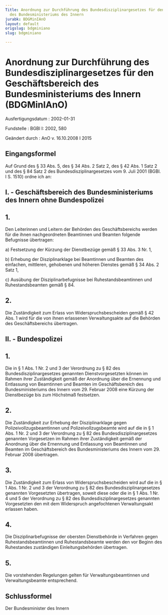 ```yaml
---
Title: Anordnung zur Durchführung des Bundesdisziplinargesetzes für den Geschäftsbereich
  des Bundesministeriums des Innern
jurabk: BDGMinIAnO
layout: default
origslug: bdgminiano
slug: bdgminiano

---
```


# Anordnung zur Durchführung des Bundesdisziplinargesetzes für den Geschäftsbereich des Bundesministeriums des Innern (BDGMinIAnO)

Ausfertigungsdatum
:   2002-01-31

Fundstelle
:   BGBl I: 2002, 580

Geändert durch
:   AnO v. 16.10.2008 I 2015



## Eingangsformel

Auf Grund des § 33 Abs. 5, des § 34 Abs. 2 Satz 2, des § 42 Abs. 1 Satz 2 und des § 84 Satz 2 des Bundesdisziplinargesetzes vom 9. Juli 2001 (BGBl. I S. 1510) ordne ich an:


## I. - Geschäftsbereich des Bundesministeriums des Innern ohne Bundespolizei



## 1.

Den Leiterinnen und Leitern der Behörden des Geschäftsbereichs werden für die ihnen nachgeordneten Beamtinnen und Beamten folgende Befugnisse übertragen:

a)  Festsetzung der Kürzung der Dienstbezüge gemäß § 33 Abs. 3 Nr. 1,


b)  Erhebung der Disziplinarklage bei Beamtinnen und Beamten des einfachen, mittleren, gehobenen und höheren Dienstes gemäß § 34 Abs. 2 Satz 1,


c)  Ausübung der Disziplinarbefugnisse bei Ruhestandsbeamtinnen und Ruhestandsbeamten gemäß § 84.





## 2.

Die Zuständigkeit zum Erlass von Widerspruchsbescheiden gemäß § 42 Abs. 1 wird für die von ihnen erlassenen Verwaltungsakte auf die Behörden des Geschäftsbereichs übertragen.


## II. - Bundespolizei



## 1.

Die in § 1 Abs. 1 Nr. 2 und 3 der Verordnung zu § 82 des Bundesdisziplinargesetzes genannten Dienstvorgesetzten können im Rahmen ihrer Zuständigkeit gemäß der Anordnung über die Ernennung und Entlassung von Beamtinnen und Beamten im Geschäftsbereich des Bundesministeriums des Innern vom 29. Februar 2008 eine Kürzung der Dienstbezüge bis zum Höchstmaß festsetzen.


## 2.

Die Zuständigkeit zur Erhebung der Disziplinarklage gegen Polizeivollzugsbeamtinnen und Polizeivollzugsbeamte wird auf die in § 1 Abs. 1 Nr. 2 und 3 der Verordnung zu § 82 des Bundesdisziplinargesetzes genannten Vorgesetzen im Rahmen ihrer Zuständigkeit gemäß der Anordnung über die Ernennung und Entlassung von Beamtinnen und Beamten im Geschäftsbereich des Bundesministeriums des Innern vom 29. Februar 2008 übertragen.


## 3.

Die Zuständigkeit zum Erlass von Widerspruchsbescheiden wird auf die in § 1 Abs. 1 Nr. 2 und 3 der Verordnung zu § 82 des Bundesdisziplinargesetzes genannten Vorgesetzten übertragen, soweit diese oder die in § 1 Abs. 1 Nr. 4 und 5 der Verordnung zu § 82 des Bundesdisziplinargesetzes genannten Vorgesetzten den mit dem Widerspruch angefochtenen Verwaltungsakt erlassen haben.


## 4.

Die Disziplinarbefugnisse der obersten Dienstbehörde in Verfahren gegen Ruhestandsbeamtinnen und Ruhestandsbeamte werden den vor Beginn des Ruhestandes zuständigen Einleitungsbehörden übertragen.


## 5.

Die vorstehenden Regelungen gelten für Verwaltungsbeamtinnen und Verwaltungsbeamte entsprechend.


## Schlussformel

Der Bundesminister des Innern

